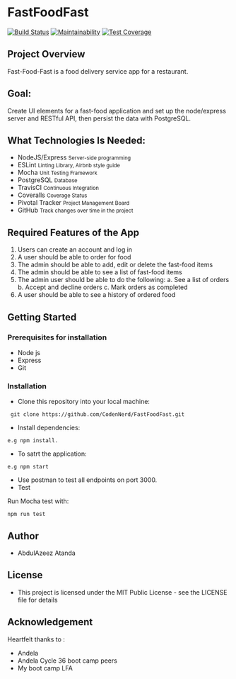 # FastFoodFast

[![Build Status](https://travis-ci.org/CodenNerd/FastFoodFast.svg?branch=develop)](https://travis-ci.org/CodenNerd/FastFoodFast)  [![Maintainability](https://api.codeclimate.com/v1/badges/43ea0e9162cc3149ace7/maintainability)](https://codeclimate.com/github/CodenNerd/FastFoodFast/maintainability) [![Test Coverage](https://api.codeclimate.com/v1/badges/43ea0e9162cc3149ace7/test_coverage)](https://codeclimate.com/github/CodenNerd/FastFoodFast/test_coverage)

## Project Overview

Fast-Food-Fast​ is a food delivery service app for a restaurant.

## Goal:

Create UI elements for a fast-food application and set up the node/express server and RESTful API, then persist the data with PostgreSQL.

## What Technologies Is Needed:

- NodeJS/Express <small>Server-side programming</small>
- ESLint <small>Linting Library, Airbnb style guide</small>
- Mocha <small>Unit Testing Framework</small>
- PostgreSQL <small> Database </small>
- TravisCI <small> Continuous Integration </small>
- Coveralls <small> Coverage Status</small>
- Pivotal Tracker <small> Project Management Board </small>
- GitHub <small> Track changes over time in the project </small>

## Required Features of the App

1. Users can create an account and log in
2. A user should be able to order for food
3. The admin should be able to add, edit or delete the fast-food items
4. The admin should be able to see a list of fast-food items
5. The admin user should be able to do the following:
    a. See a list of orders
    b. Accept and decline orders
    c. Mark orders as completed
6. A user should be able to see a history of ordered food

## Getting Started
### Prerequisites for installation
- Node js
- Express
- Git
### Installation
- Clone this repository into your local machine:
```
 git clone https://github.com/CodenNerd/FastFoodFast.git
 ```
- Install dependencies:
```
e.g npm install.
```
- To satrt the application:
```
e.g npm start
```
- Use postman to test all endpoints on port 3000.
- Test

Run Mocha test with:
```
npm run test
```

## Author
- AbdulAzeez Atanda

## License
- This project is licensed under the MIT Public License - see the LICENSE file for details

## Acknowledgement
 Heartfelt thanks to :
 - Andela
 - Andela Cycle 36 boot camp peers
 - My boot camp LFA
